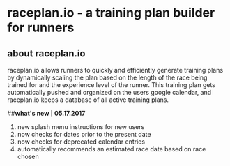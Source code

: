 # **raceplan.io - a training plan builder for runners**

## **about raceplan.io**
raceplan.io allows runners to quickly and efficiently generate training plans by dynamically scaling the plan based on the length of the race being trained for and the experience level of the runner. This training plan gets automatically pushed and organized on the users google calendar, and raceplan.io keeps a database of all active training plans. 

##**what's new | 05.17.2017**
1. new splash menu instructions for new users
2. now checks for dates prior to the present date
3. now checks for deprecated calendar entries
4. automatically recommends an estimated race date based on race chosen
